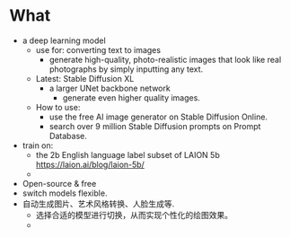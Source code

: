 # What
- a deep learning model
	- use for: converting text to images
		- generate high-quality, photo-realistic images that look like real photographs by simply inputting any text.
	- Latest: Stable Diffusion XL
		- a larger UNet backbone network
			- generate even higher quality images.
	- How to use:
		- use the free AI image generator on Stable Diffusion Online.
		- search over 9 million Stable Diffusion prompts on Prompt Database.
- train on:
	- the 2b English language label subset of LAION 5b https://laion.ai/blog/laion-5b/
	- 
- Open-source & free
- switch models flexible.
- 自动生成图片、艺术风格转换、人脸生成等.
	- 选择合适的模型进行切换，从而实现个性化的绘图效果。
	- 
